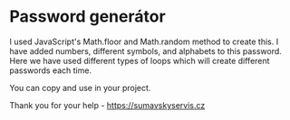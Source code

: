 # Password generátor

I used JavaScript's Math.floor and Math.random method to create this. I have added numbers, different symbols, and alphabets to this password. Here we have used different types of loops which will create different passwords each time.

You can copy and use in your project.

Thank you for your help - 
https://sumavskyservis.cz
